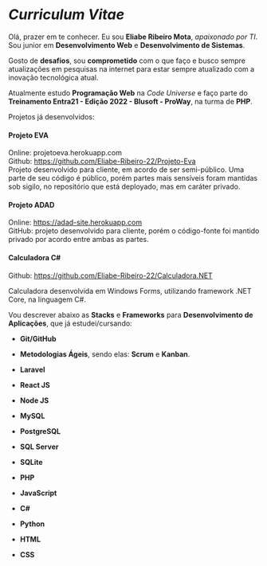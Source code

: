 # ***Curriculum Vitae***

Olá, prazer em te conhecer. Eu sou **Eliabe Ribeiro Mota**, *apaixonado por TI*. Sou junior em **Desenvolvimento Web** e **Desenvolvimento de Sistemas**.

Gosto de **desafios**, sou **comprometido** com o que faço e busco sempre atualizações em pesquisas na internet para estar sempre atualizado com a inovação tecnológica atual.

Atualmente estudo **Programação Web** na *Code Universe* e faço parte do **Treinamento Entra21 - Edição 2022 - Blusoft - ProWay**, na turma de **PHP**.

Projetos já desenvolvidos:

#### Projeto EVA
Online: projetoeva.herokuapp.com<br>
Github: https://github.com/Eliabe-Ribeiro-22/Projeto-Eva <br>
Projeto desenvolvido para cliente, em acordo de ser semi-público. Uma parte de seu código é público, porém partes mais sensíveis foram mantidas sob sigilo, no repositório que está deployado, mas em caráter privado.

#### Projeto ADAD
Online: https://adad-site.herokuapp.com<br>
GitHub: projeto desenvolvido para cliente, porém o código-fonte foi mantido privado por acordo entre ambas as partes.

#### Calculadora C#
Github: https://github.com/Eliabe-Ribeiro-22/Calculadora.NET

Calculadora desenvolvida em Windows Forms, utilizando framework .NET Core, na linguagem C#.

Vou descrever abaixo as **Stacks** e **Frameworks** para **Desenvolvimento de Aplicações**, que já estudei/cursando:

- **Git/GitHub**
- **Metodologias Ágeis**, sendo elas: **Scrum** e **Kanban**.

- **Laravel**
- **React JS**
- **Node JS**

- **MySQL**
- **PostgreSQL**
- **SQL Server**
- **SQLite**

- **PHP**
- **JavaScript**
- **C#**
- **Python**
- **HTML**
- **CSS**
